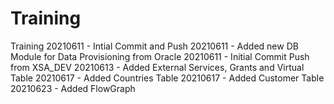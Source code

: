 # Training
Training
20210611 - Intial Commit and Push
20210611 - Added new DB Module for Data Provisioning from Oracle
20210611 - Initial Commit Push from XSA_DEV
20210613 - Added External Services, Grants and Virtual Table
20210617 - Added Countries Table
20210617 - Added Customer Table
20210623 - Added FlowGraph